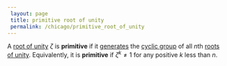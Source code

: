 ```yaml
---
 layout: page
 title: primitive root of unity
 permalink: /chicago/primitive_root_of_unity
---
```

A [root of unity](https://mathgloss.github.io/MathGloss/root_of_unity) $\zeta$ is **primitive** if it [generates](https://mathgloss.github.io/MathGloss/generating_set_of_a_group) the [cyclic group](https://mathgloss.github.io/MathGloss/cyclic_group) of all $n$th [roots of unity](https://mathgloss.github.io/MathGloss/root_of_unity). Equivalently, it is **primitive** if $\zeta^k\neq 1$ for any positive $k$ less than $n$. 
